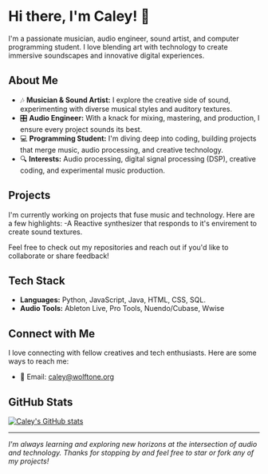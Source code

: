 # Hi there, I'm Caley! 🎵

I'm a passionate musician, audio engineer, sound artist, and computer programming student. I love blending art with technology to create immersive soundscapes and innovative digital experiences.

## About Me

- 🎶 **Musician & Sound Artist:** I explore the creative side of sound, experimenting with diverse musical styles and auditory textures.
- 🎛 **Audio Engineer:** With a knack for mixing, mastering, and production, I ensure every project sounds its best.
- 💻 **Programming Student:** I'm diving deep into coding, building projects that merge music, audio processing, and creative technology.
- 🔍 **Interests:** Audio processing, digital signal processing (DSP), creative coding, and experimental music production.

## Projects

I'm currently working on projects that fuse music and technology. Here are a few highlights:
-A Reactive synthesizer that responds to it's envirement to create sound textures.

Feel free to check out my repositories and reach out if you'd like to collaborate or share feedback!

## Tech Stack

- **Languages:** Python, JavaScript, Java, HTML, CSS, SQL.
- **Audio Tools:** Ableton Live, Pro Tools, Nuendo/Cubase, Wwise

## Connect with Me

I love connecting with fellow creatives and tech enthusiasts. Here are some ways to reach me:
- 📧 Email: caley@wolftone.org

## GitHub Stats

[![Caley's GitHub stats](https://github-readme-stats.vercel.app/api?username=YOUR_USERNAME&show_icons=true&theme=radical)](https://github.com/YOUR_USERNAME)

---

*I'm always learning and exploring new horizons at the intersection of audio and technology. Thanks for stopping by and feel free to star or fork any of my projects!*
